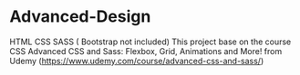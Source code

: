 # Advanced-Design
HTML CSS SASS ( Bootstrap not included) 
This project base on the course CSS
Advanced CSS and Sass: Flexbox, Grid, Animations and More! from Udemy (https://www.udemy.com/course/advanced-css-and-sass/)
